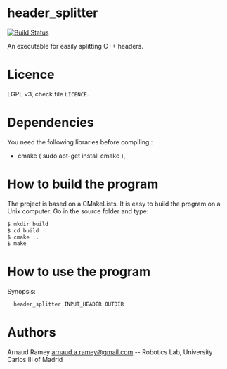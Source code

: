 # header_splitter

[![Build Status](https://travis-ci.org/arnaud-ramey/header_splitter.svg)](https://travis-ci.org/arnaud-ramey/header_splitter)

An executable for easily splitting C++ headers.

Licence
=======

LGPL v3, check file ```LICENCE```.

Dependencies
============

You need the following libraries before compiling :
 * cmake  ( sudo apt-get install cmake ),

How to build the program
========================

The project is based on a CMakeLists.
It is easy to build the program on a Unix computer.
Go in the source folder and type:
```bash
$ mkdir build
$ cd build
$ cmake ..
$ make
```

How to use the program
======================


Synopsis:
```bash
  header_splitter INPUT_HEADER OUTDIR
```


Authors
=======

Arnaud Ramey <arnaud.a.ramey@gmail.com>
  -- Robotics Lab, University Carlos III of Madrid
